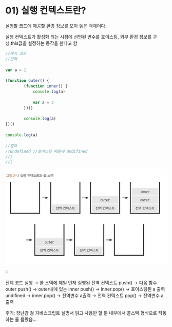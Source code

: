 # 01) 실행 컨텍스트란?

실행할 코드에 제공할 환경 정보를 모아 놓은 객체이다.

실행 컨텍스트가 활성화 되는 시점에 선언된 변수를 호이스팅, 외부 환경 정보를 구성,this값을 설정하는 동작을 한다고 함

```jsx
//예시 코드
//전역

var a = 1

(function outer() {
		(function inner() {
			console.log(a)
			
			var a = 3
		})()
		
		console.log(a)
})()

console.log(a)

//결과
//undefined //호이스팅 때문에 Undifined
//1
//1
```

![image.png](image.png)

<aside>
💡

전체 코드 실행 → 콜 스택에 제일 먼저 실행된 전역 컨텍스트 push() → 다음 함수 outer push() → outer내에 있는 inner push() → inner.pop() → 호이스팅된 a 출력 undifined → inner.pop() →  전역변수 a출력 → 전역 컨텍스트 pop() → 전역변수 a 출력

</aside>

후기: 장난감 첢 자바스크립트 설명서 읽고 사용만 할 뿐 내부에서 콜스택 형식으로 작동하는 줄 몰랐음…